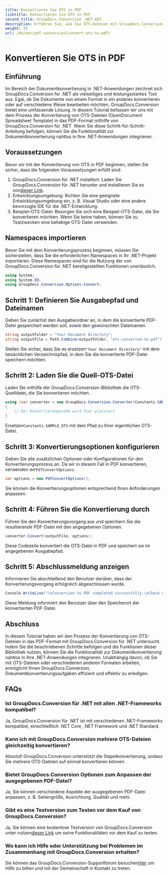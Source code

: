```yaml
---
title: Konvertieren Sie OTS in PDF
linktitle: Konvertieren Sie OTS in PDF
second_title: GroupDocs.Conversion .NET-API
description: Erfahren Sie, wie Sie OTS-Dateien mit GroupDocs.Conversion für .NET mühelos in das PDF-Format konvertieren. Schritt-für-Schritt-Anleitung enthalten.
weight: 15
url: /de/net/pdf-conversion/convert-ots-to-pdf/
---
```


# Konvertieren Sie OTS in PDF

## Einführung
Im Bereich der Dokumentkonvertierung in .NET-Anwendungen zeichnet sich GroupDocs.Conversion for .NET als vielseitiges und leistungsstarkes Tool aus. Egal, ob Sie Dokumente von einem Format in ein anderes konvertieren oder auf verschiedene Weise bearbeiten möchten, GroupDocs.Conversion bietet eine umfassende Lösung. In diesem Tutorial befassen wir uns mit dem Prozess der Konvertierung von OTS-Dateien (OpenDocument Spreadsheet Template) in das PDF-Format mithilfe von GroupDocs.Conversion für .NET. Wenn Sie diese Schritt-für-Schritt-Anleitung befolgen, können Sie die Funktionalität zur Dokumentkonvertierung nahtlos in Ihre .NET-Anwendungen integrieren.
## Voraussetzungen
Bevor wir mit der Konvertierung von OTS in PDF beginnen, stellen Sie sicher, dass die folgenden Voraussetzungen erfüllt sind:
1.  GroupDocs.Conversion für .NET installiert: Laden Sie GroupDocs.Conversion für .NET herunter und installieren Sie es von[dieser Link](https://releases.groupdocs.com/conversion/net/).
2. Entwicklungsumgebung: Richten Sie eine geeignete Entwicklungsumgebung ein, z. B. Visual Studio oder eine andere bevorzugte IDE für die .NET-Entwicklung.
3. Beispiel-OTS-Datei: Besorgen Sie sich eine Beispiel-OTS-Datei, die Sie konvertieren möchten. Wenn Sie keine haben, können Sie zu Testzwecken eine beliebige OTS-Datei verwenden.

## Namespaces importieren
Bevor Sie mit dem Konvertierungsprozess beginnen, müssen Sie sicherstellen, dass Sie die erforderlichen Namespaces in Ihr .NET-Projekt importieren. Diese Namespaces sind für die Nutzung der von GroupDocs.Conversion für .NET bereitgestellten Funktionen unerlässlich.
```csharp
using System;
using System.IO;
using GroupDocs.Conversion.Options.Convert;
```
## Schritt 1: Definieren Sie Ausgabepfad und Dateinamen
Geben Sie zunächst den Ausgabeordner an, in dem die konvertierte PDF-Datei gespeichert werden soll, sowie den gewünschten Dateinamen.
```csharp
string outputFolder = "Your Document Directory";
string outputFile = Path.Combine(outputFolder, "ots-converted-to.pdf");
```
 Stellen Sie sicher, dass Sie es ersetzen`"Your Document Directory"` mit dem tatsächlichen Verzeichnispfad, in dem Sie die konvertierte PDF-Datei speichern möchten.
## Schritt 2: Laden Sie die Quell-OTS-Datei
Laden Sie mithilfe der GroupDocs.Conversion-Bibliothek die OTS-Quelldatei, die Sie konvertieren möchten.
```csharp
using (var converter = new GroupDocs.Conversion.Converter(Constants.SAMPLE_OTS))
{
    // Der Konvertierungscode wird hier platziert
}
```
 Ersetzen`Constants.SAMPLE_OTS` mit dem Pfad zu Ihrer eigentlichen OTS-Datei.
## Schritt 3: Konvertierungsoptionen konfigurieren
 Geben Sie alle zusätzlichen Optionen oder Konfigurationen für den Konvertierungsprozess an. Da wir in diesem Fall in PDF konvertieren, verwenden wir`PdfConvertOptions`.
```csharp
var options = new PdfConvertOptions();
```
Sie können die Konvertierungsoptionen entsprechend Ihren Anforderungen anpassen.
## Schritt 4: Führen Sie die Konvertierung durch
Führen Sie den Konvertierungsvorgang aus und speichern Sie die resultierende PDF-Datei mit den angegebenen Optionen.
```csharp
converter.Convert(outputFile, options);
```
Diese Codezeile konvertiert die OTS-Datei in PDF und speichert sie im angegebenen Ausgabepfad.
## Schritt 5: Abschlussmeldung anzeigen
Informieren Sie abschließend den Benutzer darüber, dass der Konvertierungsvorgang erfolgreich abgeschlossen wurde.
```csharp
Console.WriteLine("\nConversion to PDF completed successfully.\nCheck output in {0}", outputFolder);
```
Diese Meldung informiert den Benutzer über den Speicherort der konvertierten PDF-Datei.

## Abschluss
In diesem Tutorial haben wir den Prozess der Konvertierung von OTS-Dateien in das PDF-Format mit GroupDocs.Conversion für .NET untersucht. Indem Sie die beschriebenen Schritte befolgen und die Funktionen dieser Bibliothek nutzen, können Sie die Funktionalität zur Dokumentkonvertierung nahtlos in Ihre .NET-Anwendungen integrieren. Unabhängig davon, ob Sie mit OTS-Dateien oder verschiedenen anderen Formaten arbeiten, ermöglicht Ihnen GroupDocs.Conversion, Dokumentkonvertierungsaufgaben effizient und effektiv zu erledigen.
## FAQs
### Ist GroupDocs.Conversion für .NET mit allen .NET-Frameworks kompatibel?
Ja, GroupDocs.Conversion für .NET ist mit verschiedenen .NET-Frameworks kompatibel, einschließlich .NET Core, .NET Framework und .NET Standard.
### Kann ich mit GroupDocs.Conversion mehrere OTS-Dateien gleichzeitig konvertieren?
Absolut! GroupDocs.Conversion unterstützt die Stapelkonvertierung, sodass Sie mehrere OTS-Dateien auf einmal konvertieren können.
### Bietet GroupDocs.Conversion Optionen zum Anpassen der ausgegebenen PDF-Datei?
Ja, Sie können verschiedene Aspekte der ausgegebenen PDF-Datei anpassen, z. B. Seitengröße, Ausrichtung, Qualität und mehr.
### Gibt es eine Testversion zum Testen vor dem Kauf von GroupDocs.Conversion?
 Ja, Sie können eine kostenlose Testversion von GroupDocs.Conversion unter nutzen[dieser Link](https://releases.groupdocs.com/) um seine Funktionalitäten vor dem Kauf zu testen.
### Wo kann ich Hilfe oder Unterstützung bei Problemen im Zusammenhang mit GroupDocs.Conversion erhalten?
 Sie können das GroupDocs.Conversion-Supportforum besuchen[Hier](https://forum.groupdocs.com/c/conversion/11) um Hilfe zu bitten und mit der Gemeinschaft in Kontakt zu treten.
